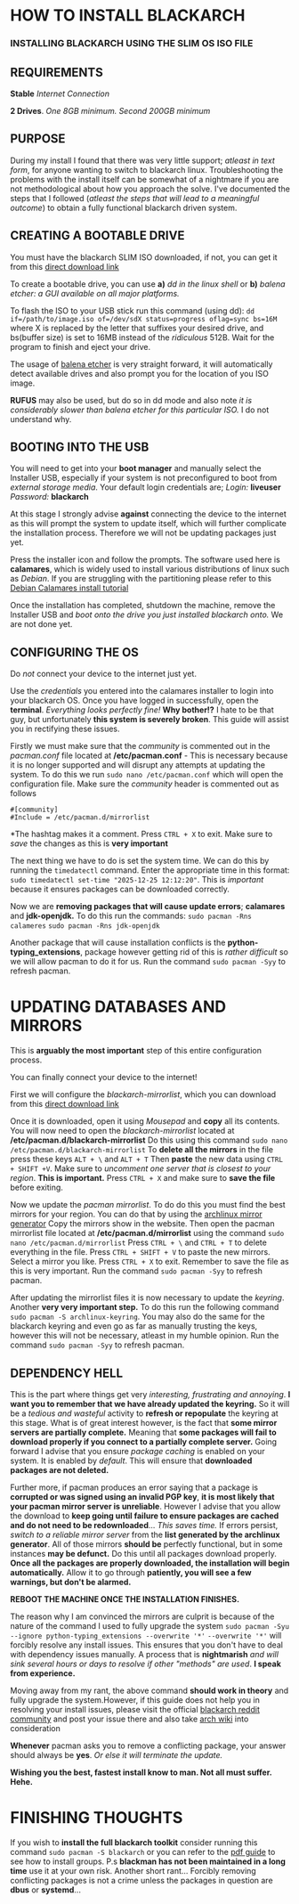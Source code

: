 # HOW TO INSTALL BLACKARCH


### INSTALLING BLACKARCH USING THE SLIM OS ISO FILE


## REQUIREMENTS

**Stable** *Internet Connection*

**2 Drives**. *One 8GB minimum. Second 200GB minimum*

## PURPOSE


During my install I found that there was very little support; *atleast in text form*, for anyone wanting to switch
to blackarch linux. Troubleshooting the problems with the install itself can be somewhat of a nightmare if you
are not methodological about how you approach the solve. I've documented the steps that I followed (*atleast the 
steps that will lead to a meaningful outcome*) to obtain a fully functional blackarch driven system. 

## CREATING A BOOTABLE DRIVE


You must have the blackarch SLIM ISO downloaded, if not, you can get it from this [direct download link](https://ftp.halifax.rwth-aachen.de/blackarch/iso/blackarch-linux-slim-2023.05.01-x86_64.iso)

To create a bootable drive, you can use **a)** *dd in the linux shell* or **b)** *balena etcher: a GUI available on all 
major platforms.*

To flash the ISO to your USB stick run this command (using dd):
`dd if=/path/to/image.iso of=/dev/sdX status=progress oflag=sync bs=16M` where X is replaced by the letter that
suffixes your desired drive, and bs(buffer size) is set to 16MB instead of the *ridiculous* 512B. Wait for the 
program to finish and eject your drive.

The usage of [balena etcher](https://etcher.balena.io/#download-etcher) is very straight forward, it will automatically detect available drives and also prompt you
for the location of you ISO image. 

**RUFUS** may also be used, but do so in dd mode and also note *it is considerably slower than balena etcher for 
this particular ISO.* I do not understand why.

## BOOTING INTO THE USB


You will need to get into your **boot manager** and manually select the Installer USB, especially if your system
is not preconfigured to boot from *external storage media*. Your default login credentials are;
*Login:* **liveuser**
*Password:* **blackarch**

At this stage I strongly advise **against** connecting the device to the internet as this will prompt the system
to update itself, which will further complicate the installation process. Therefore we will not be updating
packages just yet.

Press the installer icon and follow the prompts. The software used here is **calamares**, which is widely used
to install various distributions of linux such as *Debian*. If you are struggling with the partitioning please refer
to this [Debian Calamares install tutorial](https://c-nergy.be/blog/?p=19377) 

Once the installation has completed, shutdown the machine, remove the Installer USB and *boot onto the drive you just 
installed blackarch onto.* We are not done yet.

## CONFIGURING THE OS


Do *not* connect your device to the internet just yet.

Use the *credentials* you entered into the calamares installer to login into your blackarch OS.
Once you have logged in successfully, open the **terminal**. 
*Everything looks perfectly fine!* **Why bother!?**
I hate to be that guy, but unfortunately **this system is severely broken**. This guide will assist you in 
rectifying these issues.

Firstly we must make sure that the *community* is commented out in the *pacman.conf* file located at 
**/etc/pacman.conf** - This is necessary because it is no longer supported and will disrupt any attempts at 
updating the system. To do this we run `sudo nano /etc/pacman.conf` which will open the configuration file.
Make sure the *community* header is commented out as follows

```
#[community]
#Include = /etc/pacman.d/mirrorlist
```

*The hashtag makes it a comment.
Press `CTRL + X` to exit. Make sure to *save* the changes as this is **very important**

The next thing we have to do is set the system time. We can do this by running the `timedatectl` command.
Enter the appropriate time in this format: `sudo timedatectl set-time "2025-12-25 12:12:20"`. This is *important*
because it ensures packages can be downloaded correctly.

Now we are **removing packages that will cause update errors**; **calamares** and **jdk-openjdk.**
To do this run the commands: 
`sudo pacman -Rns calameres`
`sudo pacman -Rns jdk-openjdk`

Another package that will cause installation conflicts is the **python-typing_extensions**, package however getting
rid of this is *rather difficult* so we will allow pacman to do it for us.
Run the command `sudo pacman -Syy` to refresh pacman.

# UPDATING DATABASES AND MIRRORS


This is **arguably the most important** step of this entire configuration process. 

You can finally connect your device to the internet!

First we will configure the *blackarch-mirrorlist*, which you can download from this [direct download link](https://www.blackarch.org/blackarch-mirrorlist)

Once it is downloaded, open it using *Mousepad* and **copy** all its contents. 
You will now need to open the *blackarch-mirrorlist* located at **/etc/pacman.d/blackarch-mirrorlist**
Do this using this command `sudo nano /etc/pacman.d/blackarch-mirrorlist`
To **delete all the mirrors** in the file press these keys `ALT + \` and `ALT + T`
Then **paste** the new data using `CTRL + SHIFT +V`. Make sure to *uncomment one server that is closest 
to your region*. **This is important.**
Press `CTRL + X` and make sure to **save the file** before exiting. 

Now we update the *pacman mirrorlist*. To do do this you must find the best mirrors for your region.
You can do that by using the [archlinux mirror generator](https://archlinux.org/mirrorlist/)
Copy the mirrors show in the website. Then open the pacman mirrorlist file located at 
**/etc/pacman.d/mirrorlist** using the command `sudo nano /etc/pacman.d/mirrorlist`
Press `CTRL + \` and `CTRL + T` to delete everything in the file.
Press `CTRL + SHIFT + V` to paste the new mirrors. Select a mirror you like. 
Press `CTRL + X` to exit. Remember to save the file as this is very important.
Run the command `sudo pacman -Syy` to refresh pacman.

After updating the mirrorlist files it is now necessary to update the *keyring*. Another **very very important
step.** To do this run the following command `sudo pacman -S archlinux-keyring`. You may also do the same for 
the blackarch keyring and even go as far as manually trusting the keys, however this will not be necessary,
atleast in my humble opinion. Run the command `sudo pacman -Syy` to refresh pacman.

## DEPENDENCY HELL


This is the part where things get very *interesting, frustrating and annoying*. **I want you to remember that
we have already updated the keyring.** So it will be a *tedious and wasteful* activity to **refresh or repopulate**
the keyring at this stage. What is of great interest however, is the fact that **some mirror servers are partially 
complete.** Meaning that **some packages will fail to download properly if you connect to a partially complete server.**
Going forward I advise that you ensure *package caching* is enabled on your system. It is enabled by *default*.
This will ensure that **downloaded packages are not deleted.** 

Further more, if pacman produces an error saying that a package is **corrupted or was signed using an invalid 
PGP key**, **it is most likely that your pacman mirror server is unreliable**. However I advise that you allow the 
download to **keep going until failure to ensure packages are cached and do not need to be redownloaded**... *This 
saves time.* If errors persist, *switch to a reliable mirror server* from the **list generated by the archlinux 
generator**. All of those mirrors **should be** perfectly functional, but in some instances **may be defunct.**
Do this until all packages download properly. **Once all the packages are properly downloaded, the installation
will begin automatically.** Allow it to go through **patiently, you will see a few warnings, but don't be alarmed.**

**REBOOT THE MACHINE ONCE THE INSTALLATION FINISHES.**

The reason why I am convinced the mirrors are culprit is because of the nature of the command I used to fully upgrade 
the system `sudo pacman -Syu --ignore python-typing_extensions --overwrite '*'`
`--overwrite '*'` will forcibly resolve any install issues. This ensures that you don't have to deal with dependency
issues manually. A process that is **nightmarish** *and will sink several hours or days to resolve if other "methods"
are used*. **I speak from experience.**

Moving away from my rant, the above command **should work in theory** and fully upgrade the system.However, if this guide
does not help you in resolving your install issues, please visit the official [blackarch reddit community](https://www.reddit.com/r/BlackArchOfficial/) and post
your issue there and also take [arch wiki](https://wiki.archlinux.org/title/Main_page) into consideration

**Whenever** pacman asks you to remove a conflicting package, your answer should always be **yes**. *Or else it will terminate
the update.*

**Wishing you the best, fastest install know to man. Not all must suffer. Hehe.**


# FINISHING THOUGHTS


If you wish to **install the full blackarch toolkit** consider running this command `sudo pacman -S blackarch`
or you can refer to the [pdf guide](https://blackarch.org/blackarch-guide-en.pdf) to see how to install groups. P.s **blackman has not been maintained in a long time**
use it at your own risk.
Another short rant... Forcibly removing conflicting packages is not a crime unless the packages in question are
**dbus** or **systemd**...
